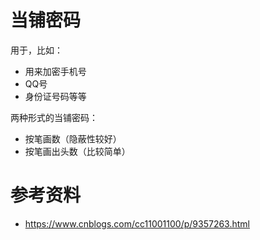 # 当铺密码

用于，比如：

- 用来加密手机号
- QQ号
- 身份证号码等等

两种形式的当铺密码：

- 按笔画数（隐蔽性较好）
- 按笔画出头数（比较简单）


# 参考资料
- https://www.cnblogs.com/cc11001100/p/9357263.html

